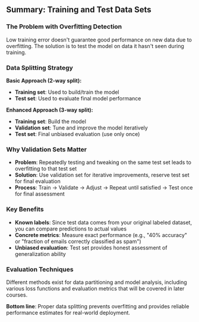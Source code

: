 ## Summary: Training and Test Data Sets

### **The Problem with Overfitting Detection**
Low training error doesn't guarantee good performance on new data due to overfitting. The solution is to test the model on data it hasn't seen during training.

### **Data Splitting Strategy**

**Basic Approach (2-way split):**
- **Training set**: Used to build/train the model
- **Test set**: Used to evaluate final model performance

**Enhanced Approach (3-way split):**
- **Training set**: Build the model
- **Validation set**: Tune and improve the model iteratively
- **Test set**: Final unbiased evaluation (use only once)

### **Why Validation Sets Matter**
- **Problem**: Repeatedly testing and tweaking on the same test set leads to overfitting to that test set
- **Solution**: Use validation set for iterative improvements, reserve test set for final evaluation
- **Process**: Train → Validate → Adjust → Repeat until satisfied → Test once for final assessment

### **Key Benefits**
- **Known labels**: Since test data comes from your original labeled dataset, you can compare predictions to actual values
- **Concrete metrics**: Measure exact performance (e.g., "40% accuracy" or "fraction of emails correctly classified as spam")
- **Unbiased evaluation**: Test set provides honest assessment of generalization ability

### **Evaluation Techniques**
Different methods exist for data partitioning and model analysis, including various loss functions and evaluation metrics that will be covered in later courses.

**Bottom line**: Proper data splitting prevents overfitting and provides reliable performance estimates for real-world deployment.